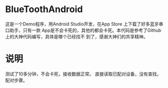 # BlueToothAndroid
这是一个Demo程序，用Android Studio开发，在App Store 上下载了好多蓝牙串口助手，只有一款
App是不会卡死的，其他的都会卡死。本代码是参考了Github上的大神代码编写，具体是哪个已经找不
到了，感谢大神们的共享精神。
# 说明
测试了10多分钟，不会卡死，接收数据正常。
直接读取已配对设备，没有查找，配对步骤。
